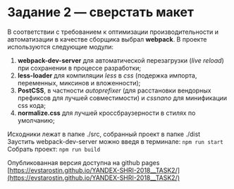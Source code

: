 # Задание 2 — сверстать макет

В соответствии с требованием к оптимизации производительности и автоматизации в качестве сборщика выбрал **webpack**. 
В проекте используются следующие модули:  
1. **webpack-dev-server** для автоматической перезагрузки (*live reload*) при сохранении в процессе разработки;
2. **less-loader** для компиляции *less* в *css* (подержка импорта, переменных, миксинов и вложенности);
3. **PostCSS**, в частности *autoprefixer* (для расстановки вендорных префиксов для лучшей совместимости) и *cssnano* для минификации css кода;
4. **normalize.css** для лучшей кроссбраузерности в стилях по умолчанию;

Исходники лежат в папке ./src, собранный проект в папке ./dist  
Заустить webpack-dev-server можно введя в терминале: `npm run start`   
Собрать проект: `npm run build`    

Опубликованная версия доступна на github pages [https://evstarostin.github.io/YANDEX-SHRI-2018__TASK2/](https://evstarostin.github.io/YANDEX-SHRI-2018__TASK2/) 




